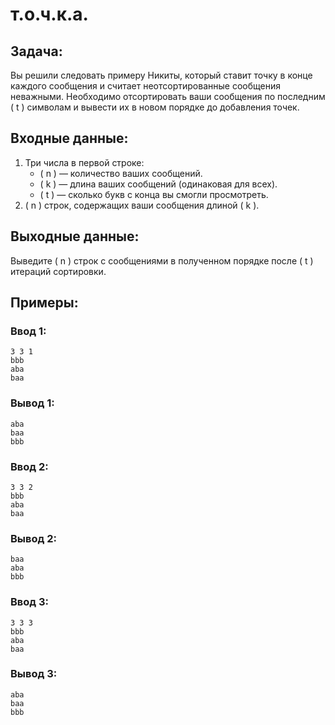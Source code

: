 # т.о.ч.к.а.

## Задача:
Вы решили следовать примеру Никиты, который ставит точку в конце каждого сообщения и считает неотсортированные сообщения неважными. Необходимо отсортировать ваши сообщения по последним \( t \) символам и вывести их в новом порядке до добавления точек.

## Входные данные:
1. Три числа в первой строке: 
   - \( n \) — количество ваших сообщений.
   - \( k \) — длина ваших сообщений (одинаковая для всех).
   - \( t \) — сколько букв с конца вы смогли просмотреть.
2. \( n \) строк, содержащих ваши сообщения длиной \( k \).

## Выходные данные:
Выведите \( n \) строк с сообщениями в полученном порядке после \( t \) итераций сортировки.

## Примеры:

### Ввод 1:
```
3 3 1
bbb
aba
baa
```
### Вывод 1:
```
aba
baa
bbb
```

### Ввод 2:
```
3 3 2
bbb
aba
baa
```
### Вывод 2:
```
baa
aba
bbb
```

### Ввод 3:
```
3 3 3
bbb
aba
baa
```
### Вывод 3:
```
aba
baa
bbb
```